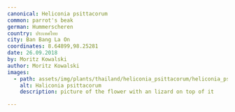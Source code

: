 ```yaml
---
canonical: Heliconia psittacorum
common: parrot's beak
german: Hummerscheren
country: ประเทศไทย
city: Ban Bang La On
coordinates: 8.64899,98.25281
date: 26.09.2018
by: Moritz Kowalski
author: Moritz Kowalski
images: 
  - path: assets/img/plants/thailand/heliconia_psittacorum/heliconia_psittacorum_1.jpg
    alt: Haliconia psittacorum
    description: picture of the flower with an lizard on top of it

---
```

